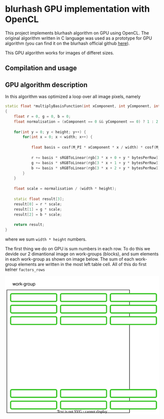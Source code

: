 # blurhash GPU implementation with OpenCL

This project implements blurhash algorithm on GPU using OpenCL. The original algorithm written in C language was used as a prototype for GPU algorithm (you can find it on the blurhash official github [here](https://github.com/woltapp/blurhash)).

This GPU algorithm works for images of differet sizes.

## Compilation and usage




## GPU algorithm description

In this algorithm was optimized a loop over all image pixels, namely

```C++
static float *multiplyBasisFunction(int xComponent, int yComponent, int width, int height, uint8_t *rgb, size_t bytesPerRow) 
{
	float r = 0, g = 0, b = 0;
	float normalisation = (xComponent == 0 && yComponent == 0) ? 1 : 2;

	for(int y = 0; y < height; y++) {
		for(int x = 0; x < width; x++) {
			
			float basis = cosf(M_PI * xComponent * x / width) * cosf(M_PI * yComponent * y / height);
			
			r += basis * sRGBToLinear(rgb[3 * x + 0 + y * bytesPerRow]);
			g += basis * sRGBToLinear(rgb[3 * x + 1 + y * bytesPerRow]);
			b += basis * sRGBToLinear(rgb[3 * x + 2 + y * bytesPerRow]);
		}
	}

	float scale = normalisation / (width * height);

	static float result[3];
	result[0] = r * scale;
	result[1] = g * scale;
	result[2] = b * scale;

	return result;
}
```

where we sum `width * height` numbers. 

The first thing we do on GPU is sum numbers in each row. To do this we devide our 2 dimantional image on work-groups (blocks), and sum elements in each work-group as shown on image below. The sum of each work-group elements are written in the most left table cell. All of this do first kelner `factors_rows`

![Sum elements in row](/documentation/sum_rows.svg)

